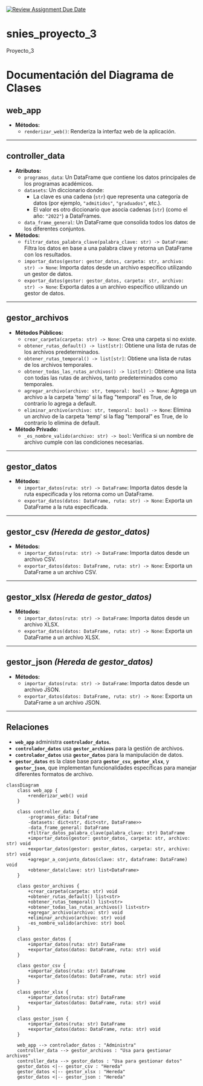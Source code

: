 [![Review Assignment Due Date](https://classroom.github.com/assets/deadline-readme-button-22041afd0340ce965d47ae6ef1cefeee28c7c493a6346c4f15d667ab976d596c.svg)](https://classroom.github.com/a/9bKkctvo)
# snies_proyecto_3
Proyecto_3

# Documentación del Diagrama de Clases

## **web_app**
- **Métodos:**
  - `renderizar_web()`: Renderiza la interfaz web de la aplicación.

---

## **controller_data**
- **Atributos:**
  - `programas_data`: Un DataFrame que contiene los datos principales de los programas académicos.
  - `datasets`: Un diccionario donde:
    - La clave es una cadena (`str`) que representa una categoría de datos (por ejemplo, `"admitidos"`, `"graduados"`, etc.).
    - El valor es otro diccionario que asocia cadenas (`str`) (como el año: `"2022"`) a DataFrames.
  - `data_frame_general`: Un DataFrame que consolida todos los datos de los diferentes conjuntos.
- **Métodos:**
  - `filtrar_datos_palabra_clave(palabra_clave: str) -> DataFrame`: Filtra los datos en base a una palabra clave y retorna un DataFrame con los resultados.
  - `importar_datos(gestor: gestor_datos, carpeta: str, archivo: str) -> None`: Importa datos desde un archivo específico utilizando un gestor de datos.
  - `exportar_datos(gestor: gestor_datos, carpeta: str, archivo: str) -> None`: Exporta datos a un archivo específico utilizando un gestor de datos.

---

## **gestor_archivos**
- **Métodos Públicos:**
  - `crear_carpeta(carpeta: str) -> None`: Crea una carpeta si no existe.
  - `obtener_rutas_default() -> list[str]`: Obtiene una lista de rutas de los archivos predeterminados.
  - `obtener_rutas_temporal() -> list[str]`: Obtiene una lista de rutas de los archivos temporales.
  - `obtener_todas_las_rutas_archivos() -> list[str]`: Obtiene una lista con todas las rutas de archivos, tanto predeterminados como temporales.
  - `agregar_archivo(archivo: str, temporal: bool) -> None`: Agrega un archivo a la carpeta 'temp' si la flag "temporal" es True, de lo contrario lo agrega a default.
  - `eliminar_archivo(archivo: str, temporal: bool) -> None`: Elimina un archivo de la carpeta 'temp' si la flag "temporal" es True, de lo contrario lo elimina de default.
- **Método Privado:**
  - `_es_nombre_valido(archivo: str) -> bool`: Verifica si un nombre de archivo cumple con las condiciones necesarias.

---

## **gestor_datos**
- **Métodos:**
  - `importar_datos(ruta: str) -> DataFrame`: Importa datos desde la ruta especificada y los retorna como un DataFrame.
  - `exportar_datos(datos: DataFrame, ruta: str) -> None`: Exporta un DataFrame a la ruta especificada.

---

## **gestor_csv** *(Hereda de gestor_datos)*
- **Métodos:**
  - `importar_datos(ruta: str) -> DataFrame`: Importa datos desde un archivo CSV.
  - `exportar_datos(datos: DataFrame, ruta: str) -> None`: Exporta un DataFrame a un archivo CSV.

---

## **gestor_xlsx** *(Hereda de gestor_datos)*
- **Métodos:**
  - `importar_datos(ruta: str) -> DataFrame`: Importa datos desde un archivo XLSX.
  - `exportar_datos(datos: DataFrame, ruta: str) -> None`: Exporta un DataFrame a un archivo XLSX.

---

## **gestor_json** *(Hereda de gestor_datos)*
- **Métodos:**
  - `importar_datos(ruta: str) -> DataFrame`: Importa datos desde un archivo JSON.
  - `exportar_datos(datos: DataFrame, ruta: str) -> None`: Exporta un DataFrame a un archivo JSON.

---

## **Relaciones**
- **`web_app`** administra **`controlador_datos`**.
- **`controlador_datos`** usa **`gestor_archivos`** para la gestión de archivos.
- **`controlador_datos`** usa **`gestor_datos`** para la manipulación de datos.
- **`gestor_datos`** es la clase base para **`gestor_csv`**, **`gestor_xlsx`**, y **`gestor_json`**, que implementan funcionalidades específicas para manejar diferentes formatos de archivo.


```mermaid
classDiagram
    class web_app {
        +renderizar_web() void
    }
    
    class controller_data {
        -programas_data: DataFrame
        -datasets: dict<str, dict<str, DataFrame>>  
        -data_frame_general: DataFrame 
        +filtrar_datos_palabra_clave(palabra_clave: str) DataFrame  
        +importar_datos(gestor: gestor_datos, carpeta: str, archivo: str) void
        +exportar_datos(gestor: gestor_datos, carpeta: str, archivo: str) void
        +agregar_a_conjunto_datos(clave: str, dataframe: DataFrame) void
        +obtener_data(clave: str) list<DataFrame>
    }
    
    class gestor_archivos {
        +crear_carpeta(carpeta: str) void
        +obtener_rutas_default() list<str>
        +obtener_rutas_temporal() list<str>
        +obtener_todas_las_rutas_archivos() list<str>
        +agregar_archivo(archivo: str) void
        +eliminar_archivo(archivo: str) void
        -es_nombre_valido(archivo: str) bool
    }
    
    class gestor_datos {
        +importar_datos(ruta: str) DataFrame
        +exportar_datos(datos: DataFrame, ruta: str) void
    }
    
    class gestor_csv {
        +importar_datos(ruta: str) DataFrame
        +exportar_datos(datos: DataFrame, ruta: str) void
    }
    
    class gestor_xlsx {
        +importar_datos(ruta: str) DataFrame
        +exportar_datos(datos: DataFrame, ruta: str) void
    }
    
    class gestor_json {
        +importar_datos(ruta: str) DataFrame
        +exportar_datos(datos: DataFrame, ruta: str) void
    }
    
    web_app --> controlador_datos : "Administra"
    controller_data --> gestor_archivos : "Usa para gestionar archivos"
    controller_data --> gestor_datos : "Usa para gestionar datos"
    gestor_datos <|-- gestor_csv : "Hereda"
    gestor_datos <|-- gestor_xlsx : "Hereda"
    gestor_datos <|-- gestor_json : "Hereda"


